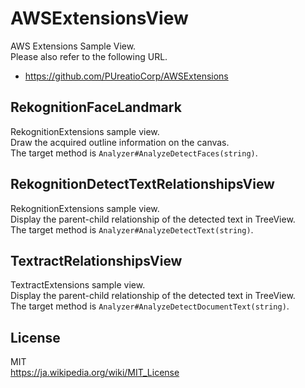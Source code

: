 # AWSExtensionsView
AWS Extensions Sample View.<br>
Please also refer to the following URL.
* https://github.com/PUreatioCorp/AWSExtensions

## RekognitionFaceLandmark
RekognitionExtensions sample view.<br>
Draw the acquired outline information on the canvas.<br>
The target method is ```Analyzer#AnalyzeDetectFaces(string)```.

## RekognitionDetectTextRelationshipsView
RekognitionExtensions sample view.<br>
Display the parent-child relationship of the detected text in TreeView.<br>
The target method is ```Analyzer#AnalyzeDetectText(string)```.

## TextractRelationshipsView
TextractExtensions sample view.<br>
Display the parent-child relationship of the detected text in TreeView.<br>
The target method is ```Analyzer#AnalyzeDetectDocumentText(string)```.

## License
MIT<br>
https://ja.wikipedia.org/wiki/MIT_License

